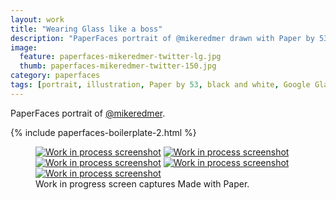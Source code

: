 ```yaml
---
layout: work
title: "Wearing Glass like a boss"
description: "PaperFaces portrait of @mikeredmer drawn with Paper by 53 on an iPad."
image: 
  feature: paperfaces-mikeredmer-twitter-lg.jpg
  thumb: paperfaces-mikeredmer-twitter-150.jpg
category: paperfaces
tags: [portrait, illustration, Paper by 53, black and white, Google Glass]
---
```


PaperFaces portrait of [@mikeredmer](http://twitter.com/mikeredmer).

{% include paperfaces-boilerplate-2.html %}

<figure class="third">
	<a href="{{ site.url }}/images/paperfaces-mikeredmer-process-1-lg.jpg"><img src="{{ site.url }}/images/paperfaces-mikeredmer-process-1-600.jpg" alt="Work in process screenshot"></a>
	<a href="{{ site.url }}/images/paperfaces-mikeredmer-process-2-lg.jpg"><img src="{{ site.url }}/images/paperfaces-mikeredmer-process-2-600.jpg" alt="Work in process screenshot"></a>
	<a href="{{ site.url }}/images/paperfaces-mikeredmer-process-3-lg.jpg"><img src="{{ site.url }}/images/paperfaces-mikeredmer-process-3-600.jpg" alt="Work in process screenshot"></a>
	<a href="{{ site.url }}/images/paperfaces-mikeredmer-process-4-lg.jpg"><img src="{{ site.url }}/images/paperfaces-mikeredmer-process-4-600.jpg" alt="Work in process screenshot"></a>
	<a href="{{ site.url }}/images/paperfaces-mikeredmer-process-5-lg.jpg"><img src="{{ site.url }}/images/paperfaces-mikeredmer-process-5-600.jpg" alt="Work in process screenshot"></a>
	<figcaption>Work in progress screen captures Made with Paper.</figcaption>
</figure>